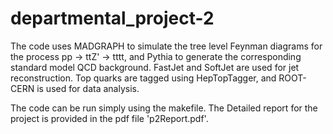 # departmental_project-2
The code uses MADGRAPH to simulate the tree level Feynman diagrams for the process pp -> ttZ' -> tttt,  and Pythia to
generate the corresponding standard model QCD background. FastJet and SoftJet are used for jet reconstruction. 
Top quarks are tagged using HepTopTagger, and ROOT-CERN is used for data analysis.

The code can be run simply using the makefile.
The Detailed report for the project is provided in the pdf file 'p2Report.pdf'. 
